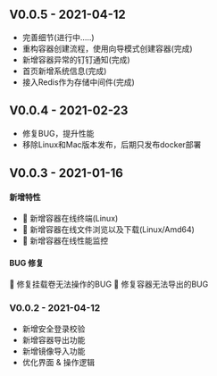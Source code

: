 ## V0.0.5 - 2021-04-12

+ 完善细节(进行中.....)
+ 重构容器创建流程，使用向导模式创建容器(完成)
+ 新增容器异常的钉钉通知(完成)
+ 首页新增系统信息(完成)
+ 接入Redis作为存储中间件(完成)


## V0.0.4 - 2021-02-23

+ 修复BUG，提升性能
+ 移除Linux和Mac版本发布，后期只发布docker部署

## V0.0.3 - 2021-01-16

#### 新增特性

+ 🎉 新增容器在线终端(Linux)
+ 🎉 新增容器在线文件浏览以及下载(Linux/Amd64)
+ 🎉 新增容器在线性能监控

#### BUG 修复

🐛 修复挂载卷无法操作的BUG
🐛 修复容器无法导出的BUG


### V0.0.2 - 2021-04-12

+ 新增安全登录校验 
+ 新增容器导出功能
+ 新增镜像导入功能
+ 优化界面 & 操作逻辑